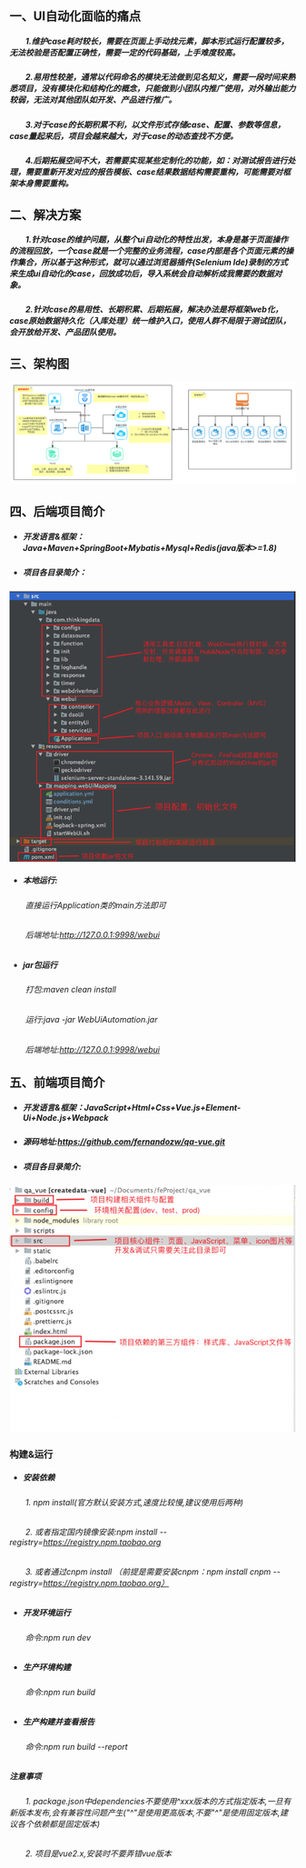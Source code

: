 ## 一、UI自动化面临的痛点
##### &emsp;&emsp;1.维护case耗时较长，需要在页面上手动找元素，脚本形式运行配置较多，无法校验是否配置正确性，需要一定的代码基础，上手难度较高。
##### &emsp;&emsp;2.易用性较差，通常以代码命名的模块无法做到见名知义，需要一段时间来熟悉项目，没有模块化和结构化的概念，只能做到小团队内推广使用，对外输出能力较弱，无法对其他团队如开发、产品进行推广。
##### &emsp;&emsp;3.对于case的长期积累不利，以文件形式存储case、配置、参数等信息，case量起来后，项目会越来越大，对于case的动态查找不方便。
##### &emsp;&emsp;4.后期拓展空间不大，若需要实现某些定制化的功能，如：对测试报告进行处理，需要重新开发对应的报告模板、case结果数据结构需要重构，可能需要对框架本身需要重构。

## 二、解决方案
##### &emsp;&emsp;1.针对case的维护问题，从整个ui自动化的特性出发，本身是基于页面操作的流程回放，一个case就是一个完整的业务流程，case内部是各个页面元素的操作集合，所以基于这种形式，就可以通过浏览器插件(Selenium Ide)录制的方式来生成ui自动化的case，回放成功后，导入系统会自动解析成我需要的数据对象。
##### &emsp;&emsp;2.针对case的易用性、长期积累、后期拓展，解决办法是将框架web化，case原始数据持久化（入库处理）统一维护入口，使用人群不局限于测试团队，会开放给开发、产品团队使用。

## 三、架构图
![架构图](readmeImages/webui自动化.png)

## 四、后端项目简介
- ##### 开发语言&框架：Java+Maven+SpringBoot+Mybatis+Mysql+Redis(java版本>=1.8)
- ##### 项目各目录简介：
![后端结构图](readmeImages/后端结构.png)

- ##### 本地运行:
###### &emsp;&emsp;直接运行Application类的main方法即可
###### &emsp;&emsp;后端地址:http://127.0.0.1:9998/webui

- ##### jar包运行
###### &emsp;&emsp;打包:maven clean install
###### &emsp;&emsp;运行:java -jar WebUiAutomation.jar
###### &emsp;&emsp;后端地址:http://127.0.0.1:9998/webui

## 五、前端项目简介
- ##### 开发语言&框架：JavaScript+Html+Css+Vue.js+Element-Ui+Node.js+Webpack
- ##### 源码地址:https://github.com/fernandozw/qa-vue.git
- ##### 项目各目录简介:
![前端结构图](readmeImages/前端结构.png)

### 构建&运行

- ##### 安装依赖
###### &emsp;&emsp;1. npm install(官方默认安装方式,速度比较慢,建议使用后两种)
###### &emsp;&emsp;2. 或者指定国内镜像安装:npm install --registry=https://registry.npm.taobao.org
###### &emsp;&emsp;3. 或者通过cnpm install （前提是需要安装cnpm：npm install cnpm --registry=https://registry.npm.taobao.org）

- ##### 开发环境运行
###### &emsp;&emsp;命令:npm run dev

- ##### 生产环境构建
###### &emsp;&emsp;命令:npm run build

- ##### 生产构建并查看报告
###### &emsp;&emsp;命令:npm run build --report

##### 注意事项
###### &emsp;&emsp;1. package.json中dependencies不要使用^xxx版本的方式指定版本,一旦有新版本发布,会有兼容性问题产生("^"是使用更高版本,不要"^"是使用固定版本,建议各个依赖都是固定版本)
###### &emsp;&emsp;2. 项目是vue2.x,安装时不要弄错vue版本

